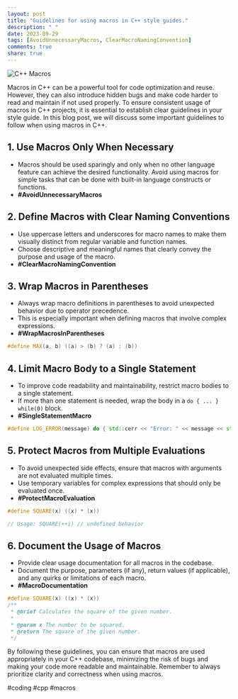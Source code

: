 ```yaml
---
layout: post
title: "Guidelines for using macros in C++ style guides."
description: " "
date: 2023-09-29
tags: [AvoidUnnecessaryMacros, ClearMacroNamingConvention]
comments: true
share: true
---
```


![C++ Macros](https://example.com/images/c++-macros.png)

Macros in C++ can be a powerful tool for code optimization and reuse. However, they can also introduce hidden bugs and make code harder to read and maintain if not used properly. To ensure consistent usage of macros in C++ projects, it is essential to establish clear guidelines in your style guide. In this blog post, we will discuss some important guidelines to follow when using macros in C++.

## 1. Use Macros Only When Necessary
* Macros should be used sparingly and only when no other language feature can achieve the desired functionality. Avoid using macros for simple tasks that can be done with built-in language constructs or functions.
* **#AvoidUnnecessaryMacros** 

## 2. Define Macros with Clear Naming Conventions
* Use uppercase letters and underscores for macro names to make them visually distinct from regular variable and function names.
* Choose descriptive and meaningful names that clearly convey the purpose and usage of the macro.
* **#ClearMacroNamingConvention**

## 3. Wrap Macros in Parentheses
* Always wrap macro definitions in parentheses to avoid unexpected behavior due to operator precedence.
* This is especially important when defining macros that involve complex expressions.
* **#WrapMacrosInParentheses**

```cpp
#define MAX(a, b) ((a) > (b) ? (a) : (b))
```

## 4. Limit Macro Body to a Single Statement
* To improve code readability and maintainability, restrict macro bodies to a single statement.
* If more than one statement is needed, wrap the body in a `do { ... } while(0)` block.
* **#SingleStatementMacro**

```cpp
#define LOG_ERROR(message) do { std::cerr << "Error: " << message << std::endl; } while (0)
```

## 5. Protect Macros from Multiple Evaluations
* To avoid unexpected side effects, ensure that macros with arguments are not evaluated multiple times.
* Use temporary variables for complex expressions that should only be evaluated once.
* **#ProtectMacroEvaluation**

```cpp
#define SQUARE(x) ((x) * (x))

// Usage: SQUARE(++i) // undefined behavior
```

## 6. Document the Usage of Macros
* Provide clear usage documentation for all macros in the codebase.
* Document the purpose, parameters (if any), return values (if applicable), and any quirks or limitations of each macro.
* **#MacroDocumentation**

```cpp
#define SQUARE(x) ((x) * (x))
/**
 * @brief Calculates the square of the given number.
 * 
 * @param x The number to be squared.
 * @return The square of the given number.
 */
 ```

By following these guidelines, you can ensure that macros are used appropriately in your C++ codebase, minimizing the risk of bugs and making your code more readable and maintainable. Remember to always prioritize clarity and correctness when using macros.

#coding #cpp #macros